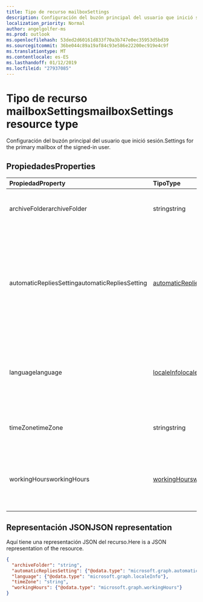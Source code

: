 ```yaml
---
title: Tipo de recurso mailboxSettings
description: Configuración del buzón principal del usuario que inició sesión.
localization_priority: Normal
author: angelgolfer-ms
ms.prod: outlook
ms.openlocfilehash: 53ded2d60161d833f70a3b747e0ec35953d5bd39
ms.sourcegitcommit: 36be044c89a19af84c93e586e22200ec919e4c9f
ms.translationtype: MT
ms.contentlocale: es-ES
ms.lasthandoff: 01/12/2019
ms.locfileid: "27937085"
---
```

# <a name="mailboxsettings-resource-type"></a><span data-ttu-id="3213d-103">Tipo de recurso mailboxSettings</span><span class="sxs-lookup"><span data-stu-id="3213d-103">mailboxSettings resource type</span></span>

<span data-ttu-id="3213d-104">Configuración del buzón principal del usuario que inició sesión.</span><span class="sxs-lookup"><span data-stu-id="3213d-104">Settings for the primary mailbox of the signed-in user.</span></span>


## <a name="properties"></a><span data-ttu-id="3213d-105">Propiedades</span><span class="sxs-lookup"><span data-stu-id="3213d-105">Properties</span></span>
| <span data-ttu-id="3213d-106">Propiedad</span><span class="sxs-lookup"><span data-stu-id="3213d-106">Property</span></span>     | <span data-ttu-id="3213d-107">Tipo</span><span class="sxs-lookup"><span data-stu-id="3213d-107">Type</span></span>   |<span data-ttu-id="3213d-108">Descripción</span><span class="sxs-lookup"><span data-stu-id="3213d-108">Description</span></span>|
|:---------------|:--------|:----------|
|<span data-ttu-id="3213d-109">archiveFolder</span><span class="sxs-lookup"><span data-stu-id="3213d-109">archiveFolder</span></span>|<span data-ttu-id="3213d-110">string</span><span class="sxs-lookup"><span data-stu-id="3213d-110">string</span></span>|<span data-ttu-id="3213d-111">Identificador de una carpeta de archivo del usuario.</span><span class="sxs-lookup"><span data-stu-id="3213d-111">Folder ID of an archive folder for the user.</span></span>|
|<span data-ttu-id="3213d-112">automaticRepliesSetting</span><span class="sxs-lookup"><span data-stu-id="3213d-112">automaticRepliesSetting</span></span>|[<span data-ttu-id="3213d-113">automaticRepliesSetting</span><span class="sxs-lookup"><span data-stu-id="3213d-113">automaticRepliesSetting</span></span>](automaticrepliessetting.md)|<span data-ttu-id="3213d-114">Opciones de configuración para notificar de forma automática al remitente de un mensaje de correo entrante con un mensaje del usuario que ha iniciado sesión.</span><span class="sxs-lookup"><span data-stu-id="3213d-114">Configuration settings to automatically notify the sender of an incoming email with a message from the signed-in user.</span></span>|
|<span data-ttu-id="3213d-115">language</span><span class="sxs-lookup"><span data-stu-id="3213d-115">language</span></span>|[<span data-ttu-id="3213d-116">localeInfo</span><span class="sxs-lookup"><span data-stu-id="3213d-116">localeInfo</span></span>](localeinfo.md)|<span data-ttu-id="3213d-117">Representación de la configuración regional del usuario, como el idioma preferido y el país o región.</span><span class="sxs-lookup"><span data-stu-id="3213d-117">The locale information for the user, including the preferred language and country/region.</span></span>|
|<span data-ttu-id="3213d-118">timeZone</span><span class="sxs-lookup"><span data-stu-id="3213d-118">timeZone</span></span>|<span data-ttu-id="3213d-119">string</span><span class="sxs-lookup"><span data-stu-id="3213d-119">string</span></span>|<span data-ttu-id="3213d-120">La zona horaria predeterminada del buzón del usuario.</span><span class="sxs-lookup"><span data-stu-id="3213d-120">The default time zone for the user's mailbox.</span></span>|
|<span data-ttu-id="3213d-121">workingHours</span><span class="sxs-lookup"><span data-stu-id="3213d-121">workingHours</span></span>|[<span data-ttu-id="3213d-122">workingHours</span><span class="sxs-lookup"><span data-stu-id="3213d-122">workingHours</span></span>](workinghours.md)|<span data-ttu-id="3213d-123">Días de la semana y horas de la zona horaria específica en la que trabaja el usuario.</span><span class="sxs-lookup"><span data-stu-id="3213d-123">The days of the week and hours in a specific time zone that the user works.</span></span>|

## <a name="json-representation"></a><span data-ttu-id="3213d-124">Representación JSON</span><span class="sxs-lookup"><span data-stu-id="3213d-124">JSON representation</span></span>

<span data-ttu-id="3213d-125">Aquí tiene una representación JSON del recurso.</span><span class="sxs-lookup"><span data-stu-id="3213d-125">Here is a JSON representation of the resource.</span></span>

<!-- {
  "blockType": "resource",
  "optionalProperties": [
    "archiveFolder"
  ],
  "@odata.type": "microsoft.graph.mailboxSettings"
}-->

```json
{
  "archiveFolder": "string",
  "automaticRepliesSetting": {"@odata.type": "microsoft.graph.automaticRepliesSetting"},
  "language": {"@odata.type": "microsoft.graph.localeInfo"},
  "timeZone": "string",
  "workingHours": {"@odata.type": "microsoft.graph.workingHours"}
}

```

<!-- uuid: 8fcb5dbc-d5aa-4681-8e31-b001d5168d79
2015-10-25 14:57:30 UTC -->
<!-- {
  "type": "#page.annotation",
  "description": "mailboxSettings resource",
  "keywords": "",
  "section": "documentation",
  "tocPath": ""
}-->
